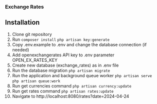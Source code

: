 ### Exchange Rates

## Installation
1. Clone git repository
2. Run
````composer install````
````php artisan key:generate````
3. Copy .env.example to .env and change the database connection (if needed)
4. Add openexchangerates API key to .env parameter OPEN_EX_RATES_KEY
5. Create new database (exchange_rates) as in .env file
6. Run the database migration
````php artisan migrate````
7. Run the application and background queue worker
````php artisan serve````
````php artisan queue:work````
8. Run get currencies command 
````php artisan currency:update````
9. Run get rates command
````php artisan rates:update````
10. Navigate to http://localhost:8080/rates?date=2024-04-24